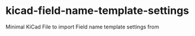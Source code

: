 # kicad-field-name-template-settings
Minimal KiCad File to import Field name template settings from
